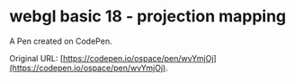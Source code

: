 # webgl basic 18 - projection mapping

A Pen created on CodePen.

Original URL: [https://codepen.io/ospace/pen/wvYmjOj](https://codepen.io/ospace/pen/wvYmjOj).

